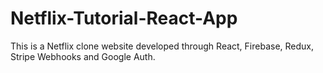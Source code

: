 # Netflix-Tutorial-React-App
This is a Netflix clone website developed through React, Firebase, Redux, Stripe Webhooks and Google Auth. 

